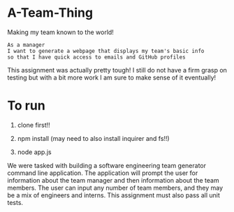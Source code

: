 # A-Team-Thing
Making my team known to the world!

```
As a manager
I want to generate a webpage that displays my team's basic info
so that I have quick access to emails and GitHub profiles
```

This assignment was actually pretty tough! I still do not have a firm grasp on testing but with a bit more work I am sure to make sense of it eventually!

# To run
1. clone first!!

2. npm install
(may need to also install inquirer and fs!!)

3. node app.js

We were tasked with building a software engineering team generator command line application. The application will prompt the user for information about the team manager and then information about the team members. The user can input any number of team members, and they may be a mix of engineers and interns. This assignment must also pass all unit tests.
